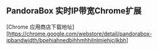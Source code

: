 ## PandoraBox 实时IP带宽Chrome扩展

[Chrome 应用商店下载地址][https://chrome.google.com/webstore/detail/pandorabox-ipbandwidth/bpehiahnedbihhmhhilnlmjehjcjlkbh]
